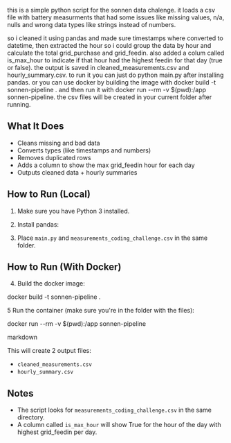 this is a simple python script for the sonnen data chalenge.
it loads a csv file with battery measurments that had some issues like missing values, n/a, nulls and wrong data types like strings instead of numbers.

so i cleaned it using pandas and made sure timestamps where converted to datetime, 
then extracted the hour so i could group the data by hour and calculate the total grid_purchase and grid_feedin. 
also added a colum called is_max_hour to indicate if that hour had the highest feedin for that day (true or false). 
the output is saved in cleaned_measurements.csv and hourly_summary.csv. to run it you can just do python main.py after installing pandas. 
or you can use docker by building the image with docker build -t sonnen-pipeline .
and then run it with docker run --rm -v $(pwd):/app sonnen-pipeline. the csv files will be created in your current folder after running.



## What It Does

- Cleans missing and bad data
- Converts types (like timestamps and numbers)
- Removes duplicated rows
- Adds a column to show the max grid_feedin hour for each day
- Outputs cleaned data + hourly summaries

## How to Run (Local)

1. Make sure you have Python 3 installed.
2. Install pandas:




3. Place `main.py` and `measurements_coding_challenge.csv` in the same folder.

## How to Run (With Docker)

4. Build the docker image:

docker build -t sonnen-pipeline .


5 Run the container (make sure you're in the folder with the files):



docker run --rm -v $(pwd):/app sonnen-pipeline

markdown


This will create 2 output files:
- `cleaned_measurements.csv`
- `hourly_summary.csv`

## Notes

- The script looks for `measurements_coding_challenge.csv` in the same directory.
- A column called `is_max_hour` will show True for the hour of the day with highest grid_feedin per day.


